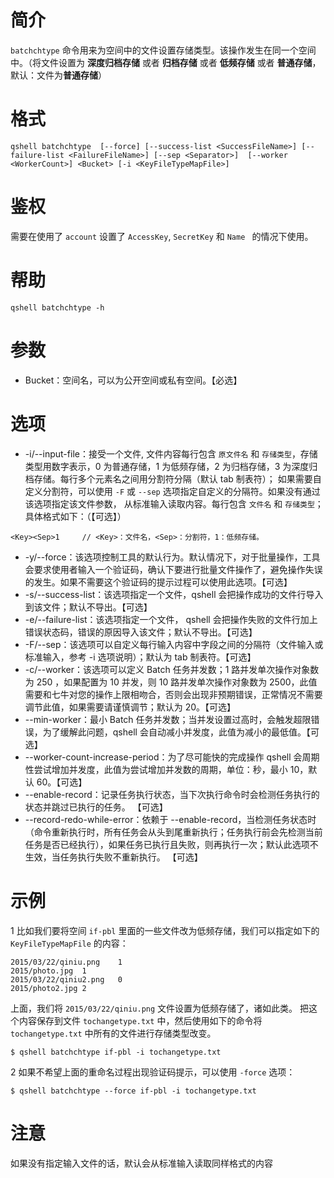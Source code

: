 # 简介
`batchchtype` 命令用来为空间中的文件设置存储类型。该操作发生在同一个空间中。（将文件设置为 **深度归档存储** 或者 **归档存储** 或者 **低频存储** 或者 **普通存储**，默认：文件为**普通存储**）

# 格式
```
qshell batchchtype  [--force] [--success-list <SuccessFileName>] [--failure-list <FailureFileName>] [--sep <Separator>]  [--worker <WorkerCount>] <Bucket> [-i <KeyFileTypeMapFile>]
```

# 鉴权
需要在使用了 `account` 设置了 `AccessKey`, `SecretKey` 和 `Name ` 的情况下使用。

# 帮助 
```
qshell batchchtype -h
```

# 参数
- Bucket：空间名，可以为公开空间或私有空间。【必选】

# 选项
- -i/--input-file：接受一个文件, 文件内容每行包含 `原文件名` 和 `存储类型`，存储类型用数字表示，0 为普通存储，1 为低频存储，2 为归档存储，3 为深度归档存储。每行多个元素名之间用分割符分隔（默认 tab 制表符）； 如果需要自定义分割符，可以使用 `-F` 或 `--sep` 选项指定自定义的分隔符。如果没有通过该选项指定该文件参数， 从标准输入读取内容。每行包含 `文件名` 和 `存储类型`；具体格式如下：（【可选】）
```
<Key><Sep>1     // <Key>：文件名，<Sep>：分割符，1：低频存储。
```
- -y/--force：该选项控制工具的默认行为。默认情况下，对于批量操作，工具会要求使用者输入一个验证码，确认下要进行批量文件操作了，避免操作失误的发生。如果不需要这个验证码的提示过程可以使用此选项。【可选】
- -s/--success-list：该选项指定一个文件，qshell 会把操作成功的文件行导入到该文件；默认不导出。【可选】
- -e/--failure-list：该选项指定一个文件， qshell 会把操作失败的文件行加上错误状态码，错误的原因导入该文件；默认不导出。【可选】
- -F/--sep：该选项可以自定义每行输入内容中字段之间的分隔符（文件输入或标准输入，参考 -i 选项说明）；默认为 tab 制表符。【可选】
- -c/--worker：该选项可以定义 Batch 任务并发数；1 路并发单次操作对象数为 250 ，如果配置为 10 并发，则 10 路并发单次操作对象数为 2500，此值需要和七牛对您的操作上限相吻合，否则会出现非预期错误，正常情况不需要调节此值，如果需要请谨慎调节；默认为 20。【可选】
- --min-worker：最小 Batch 任务并发数；当并发设置过高时，会触发超限错误，为了缓解此问题，qshell 会自动减小并发度，此值为减小的最低值。【可选】
- --worker-count-increase-period：为了尽可能快的完成操作 qshell 会周期性尝试增加并发度，此值为尝试增加并发数的周期，单位：秒，最小 10，默认 60。【可选】
- --enable-record：记录任务执行状态，当下次执行命令时会检测任务执行的状态并跳过已执行的任务。 【可选】
- --record-redo-while-error：依赖于 --enable-record，当检测任务状态时（命令重新执行时，所有任务会从头到尾重新执行；任务执行前会先检测当前任务是否已经执行），如果任务已执行且失败，则再执行一次；默认此选项不生效，当任务执行失败不重新执行。 【可选】

# 示例
1 比如我们要将空间 `if-pbl` 里面的一些文件改为低频存储，我们可以指定如下的`KeyFileTypeMapFile` 的内容：
```
2015/03/22/qiniu.png	1
2015/photo.jpg	1
2015/03/22/qiniu2.png	0
2015/photo2.jpg	2
```

上面，我们将 `2015/03/22/qiniu.png` 文件设置为低频存储了，诸如此类。
把这个内容保存到文件 `tochangetype.txt` 中，然后使用如下的命令将 `tochangetype.txt` 中所有的文件进行存储类型改变。

```
$ qshell batchchtype if-pbl -i tochangetype.txt
```

2 如果不希望上面的重命名过程出现验证码提示，可以使用 `-force` 选项：
```
$ qshell batchchtype --force if-pbl -i tochangetype.txt
```

# 注意
如果没有指定输入文件的话，默认会从标准输入读取同样格式的内容
